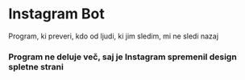 # Instagram Bot

Program, ki preveri, kdo od ljudi, ki jim sledim, mi ne sledi nazaj

### Program ne deluje več, saj je Instagram spremenil design spletne strani
